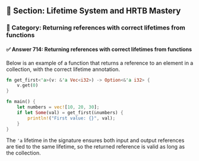 ## 📘 Section: Lifetime System and HRTB Mastery  
### 🔹 Category: Returning references with correct lifetimes from functions  
#### ✅ Answer 714: Returning references with correct lifetimes from functions

Below is an example of a function that returns a reference to an element in a collection, with the correct lifetime annotation.

```rust
fn get_first<'a>(v: &'a Vec<i32>) -> Option<&'a i32> {
    v.get(0)
}

fn main() {
    let numbers = vec![10, 20, 30];
    if let Some(val) = get_first(&numbers) {
        println!("First value: {}", val);
    }
}
```

The `'a` lifetime in the signature ensures both input and output references are tied to the same lifetime, so the returned reference is valid as long as the collection.
